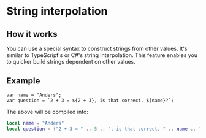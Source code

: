 String interpolation
=====

## How it works
You can use a special syntax to construct strings from other values. It's similar to TypeScript's or C#'s string interpolation.
This feature enables you to quicker build strings dependent on other values.

## Example
```
var name = "Anders";
var question = `2 + 3 = ${2 + 3}, is that correct, ${name}?`;
```
The above will be compiled into:
```lua
local name = "Anders"
local question = ("2 + 3 = " .. 5 .. ", is that correct, " .. name .. "?")
```